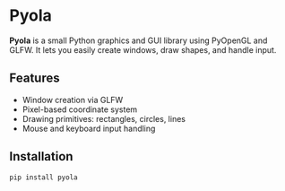 # Pyola

**Pyola** is a small Python graphics and GUI library using PyOpenGL and GLFW. It lets you easily create windows, draw shapes, and handle input.

## Features
- Window creation via GLFW
- Pixel-based coordinate system
- Drawing primitives: rectangles, circles, lines
- Mouse and keyboard input handling

## Installation

```bash
pip install pyola

